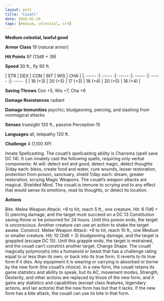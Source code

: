 ```yaml
---
layout: post
title: "Couatl"
date: 2016-02-29
tags: [medium, celestial, cr4]
---
```


**Medium celestial, lawful good**

**Armor Class** 19 (natural armor)

**Hit Points** 97 (13d8 + 39)

**Speed** 30 ft., fly 90 ft.

|   STR   |   DEX   |   CON   |   INT   |   WIS   |   CHA   |
|: ----- :|: ----- :|: ----- :|: ----- :|: ----- :|: ----- :|
| 16 (+3) | 20 (+5) | 17 (+3) | 18 (+4) | 20 (+5) | 18 (+4) |

**Saving Throws** Con +5, Wis +7, Cha +6 

**Damage Resistances** radiant 

**Damage Immunities** psychic; bludgeoning, piercing, and slashing from nonmagical attacks 

**Senses** truesight 120 ft., passive Perception 15 

**Languages** all, telepathy 120 ft. 

**Challenge** 4 (1,100 XP)

Innate Spellcasting. The couatl’s spellcasting ability is Charisma (spell save DC 14). It can innately cast the following spells, requiring only verbal components: At will: detect evil and good, detect magic, detect thoughts 3/day each: bless, create food and water, cure wounds, lesser restoration, protection from poison, sanctuary, shield 1/day each: dream, greater restoration, scrying Magic Weapons. The couatl’s weapon attacks are magical. Shielded Mind. The couatl is immune to scrying and to any effect that would sense its emotions, read its thoughts, or detect its location. 

**Actions** 

Bite. Melee Weapon Attack: +8 to hit, reach 5 ft., one creature. Hit: 8 (1d6 + 5) piercing damage, and the target must succeed on a DC 13 Constitution saving throw or be poisoned for 24 hours. Until this poison ends, the target is unconscious. Another creature can use an action to shake the target awake. Constrict. Melee Weapon Attack: +6 to hit, reach 10 ft., one Medium or smaller creature. Hit: 10 (2d6 + 3) bludgeoning damage, and the target is grappled (escape DC 15). Until this grapple ends, the target is restrained, and the couatl can’t constrict another target. Change Shape. The couatl magically polymorphs into a humanoid or beast that has a challenge rating equal to or less than its own, or back into its true form. It reverts to its true form if it dies. Any equipment it is wearing or carrying is absorbed or borne by the new form (the couatl’s choice). In a new form, the couatl retains its game statistics and ability to speak, but its AC, movement modes, Strength, Dexterity, and other actions are replaced by those of the new form, and it gains any statistics and capabilities (except class features, legendary actions, and lair actions) that the new form has but that it lacks. If the new form has a bite attack, the couatl can use its bite in that form.
